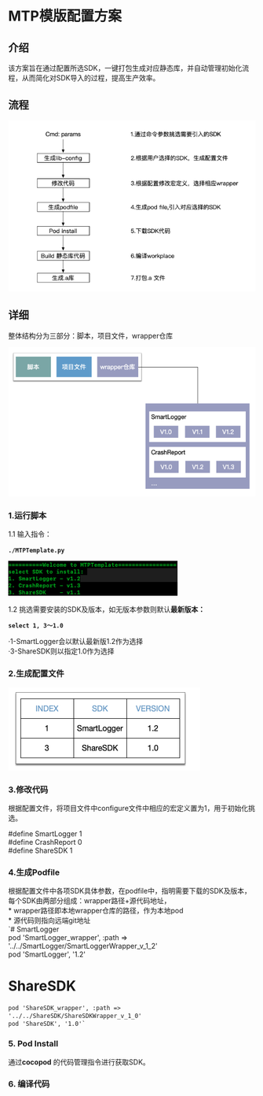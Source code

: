 # MTP模版配置方案

## 介绍

该方案旨在通过配置所选SDK，一键打包生成对应静态库，并自动管理初始化流程，从而简化对SDK导入的过程，提高生产效率。

## 流程

![](.gitbook/assets/221568859204_.pic.jpg)

## 详细

整体结构分为三部分：脚本，项目文件，wrapper仓库

![](.gitbook/assets/311568873057_.pic.jpg)

### 1.运行脚本

1.1 输入指令：

**`./MTPTemplate.py`**

![](.gitbook/assets/271568862892_.pic.jpg)

1.2 挑选需要安装的SDK及版本，如无版本参数则默认**最新版本：**

**`select 1, 3～1.0`**  

·1-SmartLogger会以默认最新版1.2作为选择   
·3-ShareSDK则以指定1.0作为选择



### 2.生成配置文件

![](.gitbook/assets/321568874969_.pic.jpg)

### 3.修改代码

根据配置文件，将项目文件中configure文件中相应的宏定义置为1，用于初始化挑选。

\#define SmartLogger   1  
\#define CrashReport    0  
\#define ShareSDK         1



### 4.生成Podfile

根据配置文件中各项SDK具体参数，在podfile中，指明需要下载的SDK及版本，每个SDK由两部分组成：wrapper路径+源代码地址，  
\* wrapper路径即本地wrapper仓库的路径，作为本地pod  
\* 源代码则指向远端git地址  
 `# SmartLogger  
    pod 'SmartLogger_wrapper', :path => '../../SmartLogger/SmartLoggerWrapper_v_1_2'  
    pod 'SmartLogger', '1.2'  
# ShareSDK  
    pod 'ShareSDK_wrapper', :path => '../../ShareSDK/ShareSDKWrapper_v_1_0'  
    pod 'ShareSDK', '1.0'`

### 5. Pod Install

 通过**cocopod** 的代码管理指令进行获取SDK。

### 6. 编译代码

 

